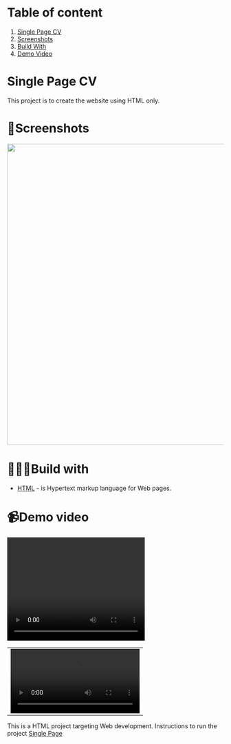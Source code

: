# Table of content
1. [Single Page CV](#single-page-cv)
2. [Screenshots](#screenshots)
3. [Build With](#build-with)
4. [Demo Video](#demo-video)


# Single Page CV
This project is to create the website using HTML only.


# 📸Screenshots
<img src = "https://github.com/user-attachments/assets/c8c06eb1-5628-40ac-80ee-f938ed016f04" width = "800" height = "700">




# 🧑🏾‍💻Build with
* [HTML](https://www.w3schools.com/html/) - is Hypertext markup language for Web pages.


# 📹Demo video     
<table>
 <tr>
   <video width="320" height="240" controls>
        <td> <video src = "https://github.com/user-attachments/assets/a43c3721-b944-4196-9463-d58204ef26b5" type="video/mp4"/> </td>
   </video>
 </tr>
</table>





This is a HTML project targeting Web development.
Instructions to run the project [Single Page](https://roadmap.sh/projects/single-page-cv)
